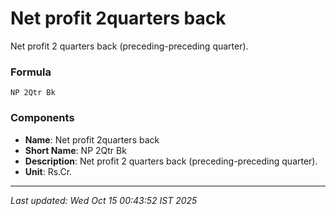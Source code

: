 # Net profit 2quarters back
Net profit 2 quarters back (preceding-preceding quarter).

### Formula
```text
NP 2Qtr Bk
```


### Components
- **Name**: Net profit 2quarters back
- **Short Name**: NP 2Qtr Bk
- **Description**: Net profit 2 quarters back (preceding-preceding quarter).
- **Unit**: Rs.Cr.

---
*Last updated: Wed Oct 15 00:43:52 IST 2025*
